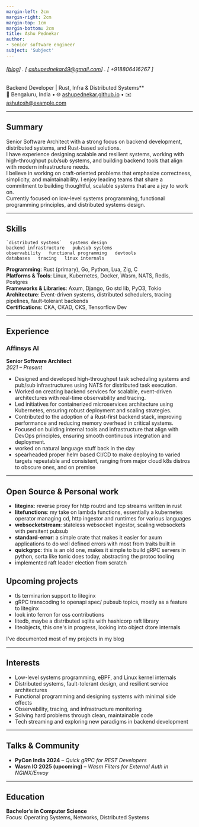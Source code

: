 ```yaml
---
margin-left: 2cm
margin-right: 2cm
margin-top: 1cm
margin-bottom: 2cm
title: Ashu Pednekar
author:
- Senior software engineer
subject: 'Subject'
---
```

###### [[blog](https://ashupednekar.github.io)] . [ ashupednekar49@gmail.com] . [ +918806416267 ]


Backend Developer | Rust, Infra & Distributed Systems**  
📍 Bengaluru, India • 🌐 [ashupednekar.github.io](https://ashupednekar.github.io) • ✉️ ashutosh@example.com  

---

## Summary
Senior Software Architect with a strong focus on backend development, distributed systems, and Rust-based solutions.  
I have experience designing scalable and resilient systems, working with high-throughput pub/sub systems, and building backend tools that align with modern infrastructure needs.  
I believe in working on craft-oriented problems that emphasize correctness, simplicity, and maintainability. I enjoy leading teams that share a commitment to building thoughtful, scalable systems that are a joy to work on.  
Currently focused on low-level systems programming, functional programming principles, and distributed systems design.

---

## Skills
```
`distributed systems`   systems design  
backend infrastructure   pub/sub systems  
observability   functional programming   devtools  
databases   tracing   linux internals  
```

**Programming**: Rust (primary), Go, Python, Lua, Zig, C  
**Platforms & Tools**: Linux, Kubernetes, Docker, Wasm, NATS, Redis, Postgres  
**Frameworks & Libraries**: Axum, Django, Go std lib, PyO3, Tokio  
**Architecture**: Event-driven systems, distributed schedulers, tracing pipelines, fault-tolerant backends  
**Certifications**: CKA, CKAD, CKS, Tensorflow Dev  

---

## Experience
### Affinsys AI  
**Senior Software Architect**  
*2021 – Present*  

- Designed and developed high-throughput task scheduling systems and pub/sub infrastructures using NATS for distributed task execution.  
- Worked on creating backend services for scalable, event-driven architectures with real-time observability and tracing.  
- Led initiatives for containerized microservices architecture using Kubernetes, ensuring robust deployment and scaling strategies.  
- Contributed to the adoption of a Rust-first backend stack, improving performance and reducing memory overhead in critical systems.  
- Focused on building internal tools and infrastructure that align with DevOps principles, ensuring smooth continuous integration and deployment.
- worked on natural language stuff back in the day
- spearheaded proper helm based CI/CD to make deploying to varied targets repeatable and consistent, ranging from major cloud k8s distros to obscure ones, and on premise

---

## Open Source & Personal work 

- **liteginx**: reverse proxy for http routrd and tcp streams written in rust
- **litefunctions**: my take on lambda functions, essentially a kubernetes operator managing cd, http ingestor and runtimes for various languages
- **websocketstream**: stateless websocket ingestor, scaling websockets with persitent pubsub
- **standard-error**: a simple crate that makes it easier for axum applications to do well defined errors with most from traits built in
- **quickgrpc**: this is an old one, makes it simple to build gRPC servers in python, sorta like tonic does today, abstracting the protoc tooling 
- implemented raft leader election from scratch

## Upcoming projects
- tls terminarion support to liteginx
- gRPC transcoding to openapi spec/ pubsub topics, mostly as a feature to liteginx
- look into ferron for oss contributions
- litedb, maybe a distributed sqlite with hashicorp raft library
- liteobjects, this one's in progress, looking into object dtore internals


I've documented most of my projects in my blog

---

## Interests

- Low-level systems programming, eBPF, and Linux kernel internals  
- Distributed systems, fault-tolerant design, and resilient service architectures  
- Functional programming and designing systems with minimal side effects  
- Observability, tracing, and infrastructure monitoring  
- Solving hard problems through clean, maintainable code  
- Tech streaming and exploring new paradigms in backend development  

---

## Talks & Community

- **PyCon India 2024** – *Quick gRPC for REST Developers*  
- **Wasm IO 2025 (upcoming)** – *Wasm Filters for External Auth in NGINX/Envoy*  

---

## Education

**Bachelor’s in Computer Science**  
Focus: Operating Systems, Networks, Distributed Systems
